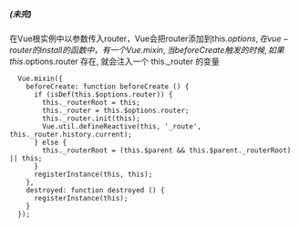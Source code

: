 ##### (未完)
在Vue根实例中以参数传入router，Vue会把router添加到this.$options,  
在vue-router的install的函数中，有一个Vue.mixin, 当 beforeCreate 触发的时候,  
如果 this.$options.router 存在, 就会注入一个 this._router 的变量
```
  Vue.mixin({
    beforeCreate: function beforeCreate () {
      if (isDef(this.$options.router)) {
        this._routerRoot = this;
        this._router = this.$options.router;
        this._router.init(this);
        Vue.util.defineReactive(this, '_route', this._router.history.current);
      } else {
        this._routerRoot = (this.$parent && this.$parent._routerRoot) || this;
      }
      registerInstance(this, this);
    },
    destroyed: function destroyed () {
      registerInstance(this);
    }
  });
```